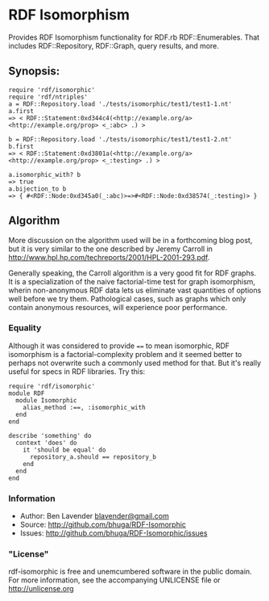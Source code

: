 # RDF Isomorphism

Provides RDF Isomorphism functionality for RDF.rb RDF::Enumerables.  That
includes RDF::Repository, RDF::Graph, query results, and more.

## Synopsis:

    require 'rdf/isomorphic'
    require 'rdf/ntriples'
    a = RDF::Repository.load './tests/isomorphic/test1/test1-1.nt'
    a.first
    => < RDF::Statement:0xd344c4(<http://example.org/a> <http://example.org/prop> <_:abc> .) >
    
    b = RDF::Repository.load './tests/isomorphic/test1/test1-2.nt'
    b.first
    => < RDF::Statement:0xd3801a(<http://example.org/a> <http://example.org/prop> <_:testing> .) >

    a.isomorphic_with? b
    => true
    a.bijection_to b
    => { #<RDF::Node:0xd345a0(_:abc)>=>#<RDF::Node:0xd38574(_:testing)> }

## Algorithm

More discussion on the algorithm used will be in a forthcoming blog post, but
it is very similar to the one described by Jeremy Carroll in
<http://www.hpl.hp.com/techreports/2001/HPL-2001-293.pdf>.

Generally speaking, the Carroll algorithm is a very good fit for RDF graphs. It
is a specialization of the naive factorial-time test for graph isomorphism,
wherin non-anonymous RDF data lets us eliminate vast quantities of options well
before we try them.  Pathological cases, such as graphs which only contain
anonymous resources, will experience poor performance.

### Equality

Although it was considered to provide `==` to mean isomorphic, RDF isomorphism is a
factorial-complexity problem and it seemed better to perhaps not overwrite such
a commonly used method for that.  But it's really useful for specs in RDF
libraries.  Try this:

    require 'rdf/isomorphic'
    module RDF
      module Isomorphic
        alias_method :==, :isomorphic_with
      end
    end
    
    describe 'something' do
      context 'does' do
        it 'should be equal' do
          repository_a.should == repository_b
        end
      end
    end

### Information
 * Author: Ben Lavender <blavender@gmail.com>
 * Source: http://github.com/bhuga/RDF-Isomorphic
 * Issues: http://github.com/bhuga/RDF-Isomorphic/issues

### "License"

rdf-isomorphic is free and unemcumbered software in the public domain.  For more information, see the accompanying UNLICENSE file or <http://unlicense.org>
